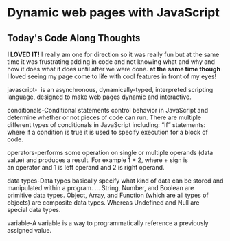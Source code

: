 # Dynamic web pages with JavaScript

## Today's Code Along Thoughts
**I LOVED IT!** I really am one for direction so it was really fun but at the same time it was frustrating adding in code and not knowing what and why and how it does what it does until after we were done.
**at the same time though** I loved seeing my page come to life with cool features in front of my eyes!

javascript-  is an asynchronous, dynamically-typed, interpreted scripting language, designed to make web pages dynamic and interactive.

conditionals-Conditional statements control behavior in JavaScript and determine whether or not pieces of code can run. There are multiple different types of conditionals in JavaScript including: “If” statements: where if a condition is true it is used to specify execution for a block of code.

operators-performs some operation on single or multiple operands (data value) and produces a result. For example 1 + 2, where + sign is an operator and 1 is left operand and 2 is right operand.

data types-Data types basically specify what kind of data can be stored and manipulated within a program. ... String, Number, and Boolean are primitive data types. Object, Array, and Function (which are all types of objects) are composite data types. Whereas Undefined and Null are special data types.

variable-A variable is a way to programmatically reference a previously assigned value.

